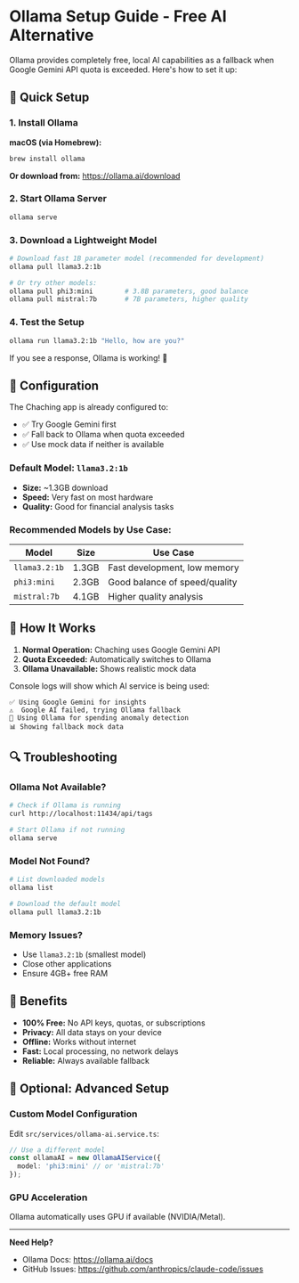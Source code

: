 # Ollama Setup Guide - Free AI Alternative

Ollama provides completely free, local AI capabilities as a fallback when Google Gemini API quota is exceeded. Here's how to set it up:

## 🚀 Quick Setup

### 1. Install Ollama

**macOS (via Homebrew):**
```bash
brew install ollama
```

**Or download from:** https://ollama.ai/download

### 2. Start Ollama Server
```bash
ollama serve
```

### 3. Download a Lightweight Model
```bash
# Download fast 1B parameter model (recommended for development)
ollama pull llama3.2:1b

# Or try other models:
ollama pull phi3:mini        # 3.8B parameters, good balance
ollama pull mistral:7b       # 7B parameters, higher quality
```

### 4. Test the Setup
```bash
ollama run llama3.2:1b "Hello, how are you?"
```

If you see a response, Ollama is working! 🎉

## 🔧 Configuration

The Chaching app is already configured to:
- ✅ Try Google Gemini first
- ✅ Fall back to Ollama when quota exceeded
- ✅ Use mock data if neither is available

### Default Model: `llama3.2:1b`
- **Size:** ~1.3GB download
- **Speed:** Very fast on most hardware
- **Quality:** Good for financial analysis tasks

### Recommended Models by Use Case:

| Model | Size | Use Case |
|-------|------|----------|
| `llama3.2:1b` | 1.3GB | Fast development, low memory |
| `phi3:mini` | 2.3GB | Good balance of speed/quality |
| `mistral:7b` | 4.1GB | Higher quality analysis |

## 🎯 How It Works

1. **Normal Operation:** Chaching uses Google Gemini API
2. **Quota Exceeded:** Automatically switches to Ollama
3. **Ollama Unavailable:** Shows realistic mock data

Console logs will show which AI service is being used:
```
✅ Using Google Gemini for insights
⚠️  Google AI failed, trying Ollama fallback
🤖 Using Ollama for spending anomaly detection
📊 Showing fallback mock data
```

## 🔍 Troubleshooting

### Ollama Not Available?
```bash
# Check if Ollama is running
curl http://localhost:11434/api/tags

# Start Ollama if not running
ollama serve
```

### Model Not Found?
```bash
# List downloaded models
ollama list

# Download the default model
ollama pull llama3.2:1b
```

### Memory Issues?
- Use `llama3.2:1b` (smallest model)
- Close other applications
- Ensure 4GB+ free RAM

## 🌟 Benefits

- **100% Free:** No API keys, quotas, or subscriptions
- **Privacy:** All data stays on your device
- **Offline:** Works without internet
- **Fast:** Local processing, no network delays
- **Reliable:** Always available fallback

## 🚀 Optional: Advanced Setup

### Custom Model Configuration
Edit `src/services/ollama-ai.service.ts`:
```typescript
// Use a different model
const ollamaAI = new OllamaAIService({ 
  model: 'phi3:mini' // or 'mistral:7b'
});
```

### GPU Acceleration
Ollama automatically uses GPU if available (NVIDIA/Metal).

---

**Need Help?** 
- Ollama Docs: https://ollama.ai/docs
- GitHub Issues: https://github.com/anthropics/claude-code/issues
